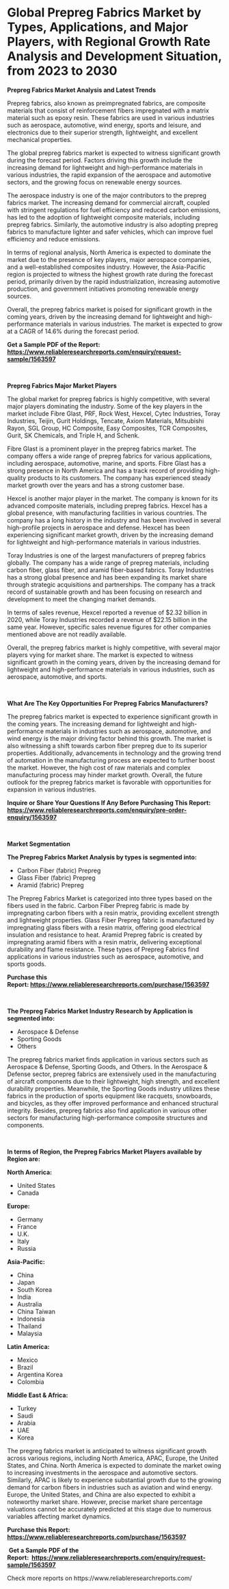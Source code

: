 <p><h1>Global Prepreg Fabrics Market by Types, Applications, and Major Players, with Regional Growth Rate Analysis and Development Situation, from 2023 to 2030</h1></p><p><strong>Prepreg Fabrics Market Analysis and Latest Trends</strong></p>
<p><p>Prepreg fabrics, also known as preimpregnated fabrics, are composite materials that consist of reinforcement fibers impregnated with a matrix material such as epoxy resin. These fabrics are used in various industries such as aerospace, automotive, wind energy, sports and leisure, and electronics due to their superior strength, lightweight, and excellent mechanical properties.</p><p>The global prepreg fabrics market is expected to witness significant growth during the forecast period. Factors driving this growth include the increasing demand for lightweight and high-performance materials in various industries, the rapid expansion of the aerospace and automotive sectors, and the growing focus on renewable energy sources.</p><p>The aerospace industry is one of the major contributors to the prepreg fabrics market. The increasing demand for commercial aircraft, coupled with stringent regulations for fuel efficiency and reduced carbon emissions, has led to the adoption of lightweight composite materials, including prepreg fabrics. Similarly, the automotive industry is also adopting prepreg fabrics to manufacture lighter and safer vehicles, which can improve fuel efficiency and reduce emissions.</p><p>In terms of regional analysis, North America is expected to dominate the market due to the presence of key players, major aerospace companies, and a well-established composites industry. However, the Asia-Pacific region is projected to witness the highest growth rate during the forecast period, primarily driven by the rapid industrialization, increasing automotive production, and government initiatives promoting renewable energy sources.</p><p>Overall, the prepreg fabrics market is poised for significant growth in the coming years, driven by the increasing demand for lightweight and high-performance materials in various industries. The market is expected to grow at a CAGR of 14.6% during the forecast period.</p></p>
<p><strong>Get a Sample PDF of the Report:&nbsp; <a href="https://www.reliableresearchreports.com/enquiry/request-sample/1563597">https://www.reliableresearchreports.com/enquiry/request-sample/1563597</a></strong></p>
<p>&nbsp;</p>
<p><strong>Prepreg Fabrics Major Market Players</strong></p>
<p><p>The global market for prepreg fabrics is highly competitive, with several major players dominating the industry. Some of the key players in the market include Fibre Glast, PRF, Rock West, Hexcel, Cytec Industries, Toray Industries, Teijin, Gurit Holdings, Tencate, Axiom Materials, Mitsubishi Rayon, SGL Group, HC Composite, Easy Composites, TCR Composites, Gurit, SK Chemicals, and Triple H, and Schenk.</p><p>Fibre Glast is a prominent player in the prepreg fabrics market. The company offers a wide range of prepreg fabrics for various applications, including aerospace, automotive, marine, and sports. Fibre Glast has a strong presence in North America and has a track record of providing high-quality products to its customers. The company has experienced steady market growth over the years and has a strong customer base.</p><p>Hexcel is another major player in the market. The company is known for its advanced composite materials, including prepreg fabrics. Hexcel has a global presence, with manufacturing facilities in various countries. The company has a long history in the industry and has been involved in several high-profile projects in aerospace and defense. Hexcel has been experiencing significant market growth, driven by the increasing demand for lightweight and high-performance materials in various industries.</p><p>Toray Industries is one of the largest manufacturers of prepreg fabrics globally. The company has a wide range of prepreg materials, including carbon fiber, glass fiber, and aramid fiber-based fabrics. Toray Industries has a strong global presence and has been expanding its market share through strategic acquisitions and partnerships. The company has a track record of sustainable growth and has been focusing on research and development to meet the changing market demands.</p><p>In terms of sales revenue, Hexcel reported a revenue of $2.32 billion in 2020, while Toray Industries recorded a revenue of $22.15 billion in the same year. However, specific sales revenue figures for other companies mentioned above are not readily available.</p><p>Overall, the prepreg fabrics market is highly competitive, with several major players vying for market share. The market is expected to witness significant growth in the coming years, driven by the increasing demand for lightweight and high-performance materials in various industries, such as aerospace, automotive, and sports.</p></p>
<p>&nbsp;</p>
<p><strong>What Are The Key Opportunities For Prepreg Fabrics Manufacturers?</strong></p>
<p><p>The prepreg fabrics market is expected to experience significant growth in the coming years. The increasing demand for lightweight and high-performance materials in industries such as aerospace, automotive, and wind energy is the major driving factor behind this growth. The market is also witnessing a shift towards carbon fiber prepreg due to its superior properties. Additionally, advancements in technology and the growing trend of automation in the manufacturing process are expected to further boost the market. However, the high cost of raw materials and complex manufacturing process may hinder market growth. Overall, the future outlook for the prepreg fabrics market is favorable with opportunities for expansion in various industries.</p></p>
<p><strong>Inquire or Share Your Questions If Any Before Purchasing This Report: <a href="https://www.reliableresearchreports.com/enquiry/pre-order-enquiry/1563597">https://www.reliableresearchreports.com/enquiry/pre-order-enquiry/1563597</a></strong></p>
<p>&nbsp;</p>
<p><strong>Market Segmentation</strong></p>
<p><strong>The Prepreg Fabrics Market Analysis by types is segmented into:</strong></p>
<p><ul><li>Carbon Fiber (fabric) Prepreg</li><li>Glass Fiber (fabric) Prepreg</li><li>Aramid (fabric) Prepreg</li></ul></p>
<p><p>The Prepreg Fabrics Market is categorized into three types based on the fibers used in the fabric. Carbon Fiber Prepreg fabric is made by impregnating carbon fibers with a resin matrix, providing excellent strength and lightweight properties. Glass Fiber Prepreg fabric is manufactured by impregnating glass fibers with a resin matrix, offering good electrical insulation and resistance to heat. Aramid Prepreg fabric is created by impregnating aramid fibers with a resin matrix, delivering exceptional durability and flame resistance. These types of Prepreg Fabrics find applications in various industries such as aerospace, automotive, and sports goods.</p></p>
<p><strong>Purchase this Report:&nbsp;<a href="https://www.reliableresearchreports.com/purchase/1563597">https://www.reliableresearchreports.com/purchase/1563597</a></strong></p>
<p>&nbsp;</p>
<p><strong>The Prepreg Fabrics Market Industry Research by Application is segmented into:</strong></p>
<p><ul><li>Aerospace & Defense</li><li>Sporting Goods</li><li>Others</li></ul></p>
<p><p>The prepreg fabrics market finds application in various sectors such as Aerospace & Defense, Sporting Goods, and Others. In the Aerospace & Defense sector, prepreg fabrics are extensively used in the manufacturing of aircraft components due to their lightweight, high strength, and excellent durability properties. Meanwhile, the Sporting Goods industry utilizes these fabrics in the production of sports equipment like racquets, snowboards, and bicycles, as they offer improved performance and enhanced structural integrity. Besides, prepreg fabrics also find application in various other sectors for manufacturing high-performance composite structures and components.</p></p>
<p>&nbsp;</p>
<p><strong>In terms of Region, the Prepreg Fabrics Market Players available by Region are:</strong></p>
<p>
    <p> <strong> North America: </strong>
        <ul>
            <li>United States</li>
            <li>Canada</li>
        </ul>
        </p> 
    <p> <strong> Europe: </strong>
        <ul>
            <li>Germany</li>
            <li>France</li>
            <li>U.K.</li>
            <li>Italy</li>
            <li>Russia</li>
        </ul>
        </p> 
    <p> <strong> Asia-Pacific: </strong>
        <ul>
            <li>China</li>
            <li>Japan</li>
            <li>South Korea</li>
            <li>India</li>
            <li>Australia</li>
            <li>China Taiwan</li>
            <li>Indonesia</li>
            <li>Thailand</li>
            <li>Malaysia</li>
        </ul>
        </p> 
    <p> <strong> Latin America: </strong>
        <ul>
            <li>Mexico</li>
            <li>Brazil</li>
            <li>Argentina Korea</li>
            <li>Colombia</li>
        </ul>
        </p> 
    <p> <strong> Middle East & Africa: </strong>
        <ul>
            <li>Turkey</li>
            <li>Saudi</li>
            <li>Arabia</li>
            <li>UAE</li>
            <li>Korea</li>
        </ul>
    </p>
    </p>
<p><p>The pregreg fabrics market is anticipated to witness significant growth across various regions, including North America, APAC, Europe, the United States, and China. North America is expected to dominate the market owing to increasing investments in the aerospace and automotive sectors. Similarly, APAC is likely to experience substantial growth due to the growing demand for carbon fibers in industries such as aviation and wind energy. Europe, the United States, and China are also expected to exhibit a noteworthy market share. However, precise market share percentage valuations cannot be accurately predicted at this stage due to numerous variables affecting market dynamics.</p></p>
<p><strong>Purchase this Report: <a href="https://www.reliableresearchreports.com/purchase/1563597">https://www.reliableresearchreports.com/purchase/1563597</a></strong></p>
<p>&nbsp;<strong>Get a Sample PDF of the Report:&nbsp;&nbsp;<a href="https://www.reliableresearchreports.com/enquiry/request-sample/1563597">https://www.reliableresearchreports.com/enquiry/request-sample/1563597</a></strong></p>
<p><strong></strong></p>
<p>Check more reports on https://www.reliableresearchreports.com/</p>